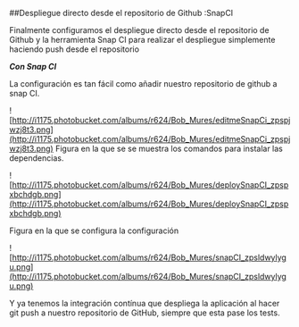 ##Despliegue directo desde el repositorio de Github :SnapCI

Finalmente configuramos el despliegue directo desde el repositorio de Github y la herramienta Snap CI para realizar el despliegue simplemente haciendo push desde el repositorio

***Con Snap CI***

La configuración es tan fácil como añadir nuestro repositorio de github a snap CI.

![http://i1175.photobucket.com/albums/r624/Bob_Mures/editmeSnapCi_zpspjwzj8t3.png](http://i1175.photobucket.com/albums/r624/Bob_Mures/editmeSnapCi_zpspjwzj8t3.png)
Figura en la que se se muestra los comandos para instalar las dependencias.

![http://i1175.photobucket.com/albums/r624/Bob_Mures/deploySnapCI_zpspxbchdgb.png](http://i1175.photobucket.com/albums/r624/Bob_Mures/deploySnapCI_zpspxbchdgb.png)

Figura en la que se configura la configuración

![http://i1175.photobucket.com/albums/r624/Bob_Mures/snapCI_zpsldwylygu.png](http://i1175.photobucket.com/albums/r624/Bob_Mures/snapCI_zpsldwylygu.png)

Y ya tenemos la integración contínua que despliega la aplicación al hacer git push a nuestro repositorio de GitHub, siempre que esta pase los tests.


